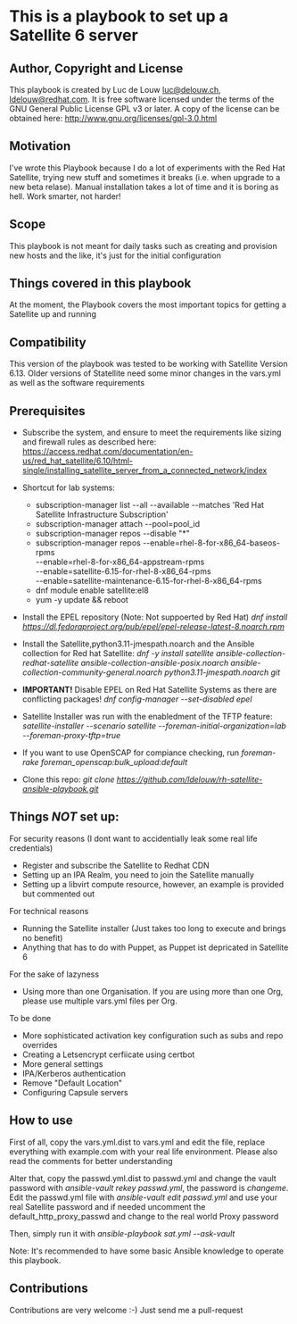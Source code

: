 # This is a playbook to set up a Satellite 6 server

## Author, Copyright and License
This playbook is created by Luc de Louw <luc@delouw.ch>, <ldelouw@redhat.com>. It is free software licensed under the terms of the GNU General Public License GPL v3 or later. A copy of the license can be obtained here: http://www.gnu.org/licenses/gpl-3.0.html

## Motivation
I've wrote this Playbook because I do a lot of experiments with the Red Hat Satellite, trying new stuff and 
sometimes it breaks (i.e. when upgrade to a new beta relase). Manual installation takes a lot of time and it is boring as hell. Work smarter, not harder!

## Scope
This playbook is not meant for daily tasks such as creating and provision new hosts and the like,
it's just for the initial configuration

## Things covered in this playbook
At the moment, the Playbook covers the most important topics for getting a Satellite up and running

## Compatibility
This version of the playbook was tested to be working with Satellite Version 6.13. Older versions of Statellite need some minor changes in the vars.yml as well as the software requirements

## Prerequisites
* Subscribe the system, and ensure to meet the requirements like sizing and firewall rules as described here: https://access.redhat.com/documentation/en-us/red_hat_satellite/6.10/html-single/installing_satellite_server_from_a_connected_network/index
* Shortcut for lab systems:
	* subscription-manager list --all --available --matches 'Red Hat Satellite Infrastructure Subscription'
	* subscription-manager attach --pool=pool_id
	* subscription-manager repos --disable "*"
    * subscription-manager repos --enable=rhel-8-for-x86_64-baseos-rpms \
--enable=rhel-8-for-x86_64-appstream-rpms \
--enable=satellite-6.15-for-rhel-8-x86_64-rpms \
--enable=satellite-maintenance-6.15-for-rhel-8-x86_64-rpms
    * dnf module enable satellite:el8
	* yum -y update && reboot
* Install the EPEL repository (Note: Not suppoerted by Red Hat)
    *dnf install https://dl.fedoraproject.org/pub/epel/epel-release-latest-8.noarch.rpm*
* Install the Satellite,python3.11-jmespath.noarch and the Ansible collection for Red hat Satellite: *dnf -y install satellite ansible-collection-redhat-satellite ansible-collection-ansible-posix.noarch ansible-collection-community-general.noarch python3.11-jmespath.noarch git*
* **IMPORTANT!** Disable EPEL on Red Hat Satellite Systems as there are conflicting packages!
    *dnf config-manager --set-disabled epel*

* Satellite Installer was run with the enabledment of the TFTP feature:
    *satellite-installer --scenario satellite --foreman-initial-organization=lab --foreman-proxy-tftp=true*
* If you want to use OpenSCAP for compiance checking, run *foreman-rake foreman_openscap:bulk_upload:default*
* Clone this repo: *git clone https://github.com/ldelouw/rh-satellite-ansible-playbook.git*

## Things *NOT* set up:
For security reasons (I dont want to accidentially leak some real life credentials)
* Register and subscribe the Satellite to Redhat CDN
* Setting up an IPA Realm, you need to join the Satellite manually
* Setting up a libvirt compute resource, however, an example is provided but commented out

For technical reasons
* Running the Satellite installer (Just takes too long to execute and brings no benefit)
* Anything that has to do with Puppet, as Puppet ist depricated in Satellite 6

For the sake of lazyness
* Using more than one Organisation. If you are using more than one Org, please use
  multiple vars.yml files per Org.

To be done
* More sophisticated activation key configuration such as subs and repo overrides
* Creating a Letsencrypt cerfiicate using certbot
* More general settings
* IPA/Kerberos authentication
* Remove "Default Location"
* Configuring Capsule servers

## How to use
First of all, copy the vars.yml.dist to vars.yml and edit the file, replace everything with example.com 
with your real life environment. Please also read the comments for better understanding

Alter that, copy the passwd.yml.dist to passwd.yml and change the vault password with *ansible-vault rekey passwd.yml*, the password is *changeme*. Edit the passwd.yml file with *ansible-vault edit passwd.yml* and use your real Satellite password and if needed uncomment the default_http_proxy_passwd and change to the real world Proxy password

Then, simply run it with *ansible-playbook sat.yml --ask-vault*

Note: It's recommended to have some basic Ansible knowledge to operate this playbook.

## Contributions
Contributions are very welcome :-) Just send me a pull-request

